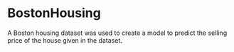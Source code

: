 # BostonHousing
A Boston housing dataset was used to create a model to predict the selling price of the house given in the dataset.
